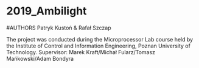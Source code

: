 # 2019_Ambilight


#AUTHORS
Patryk Kustoń & Rafał Szczap

The project was conducted during the Microprocessor Lab course held by the Institute of Control and Information Engineering, Poznan University of Technology.
Supervisor: Marek Kraft/Michał Fularz/Tomasz Mańkowski/Adam Bondyra
